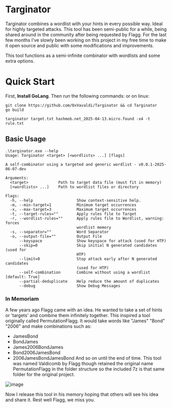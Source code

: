 # Targinator
Targinator combines a wordlist with your hints in every possible way. Ideal for highly targeted attacks. 
This tool has been semi-public for a while, being shared around in the community after being requested by Flagg.
For the last few months I've slowly been working on this project in my free time to make it open source and public with some modifications and improvements.

This tool functions as a semi-infinite combinator with wordlists and some extra options.

# Quick Start
First, **Install GoLang**. Then run the following commands:
or on linux:
```
git clone https://github.com/0xVavaldi/Targinator && cd Targinator
go build
```

```
targinator target.txt hashmob.net_2025-04-13.micro.found -x4 -t rule.txt
```

## Basic Usage
```
.\targinator.exe --help
Usage: Targinator <target> [<wordlists> ...] [flags]

A self-combinator using a targeted and generic wordlist - v0.0.1-2025-06-07-dev

Arguments:
  <target>             Path to target data file (must fit in memory)
  [<wordlists> ...]    Path to wordlist files or directory

Flags:
  -h, --help                   Show context-sensitive help.
  -m, --min-target=1           Minimum target occurrences
  -x, --max-target=3           Maximum target occurrences
  -t, --target-rules=""        Apply rules file to Target
  -r, --wordlist-rules=""      Apply rules file to Wordlist, warning: forces
                               wordlist memory
  -s, --separator=""           Word Separator
  -o, --output-file=""         Output File
      --keyspace               Show keyspace for attack (used for HTP)
      --skip=0                 Skip initial N generated candidates (used for
                               HTP)
      --limit=0                Stop attack early after N generated candidates
                               (used for HTP)
      --self-combination       Combine without using a wordlist [default: True]
      --partial-deduplicate    Help reduce the amount of duplicates
      --debug                  Show Debug Messages
```


### In Memoriam
A few years ago Flagg came with an idea. He wanted to take a set of hints or 'targets' and combine them infinitely together.
This inspired a tool originally called PermutationFlagg. It would take words like "James" "Bond" "2006" and make combinations
such as: 
- JamesBond
- BondJames
- James2006BondJames
- Bond2006JamesBond
- 2006JamesBondJamesBond
And so on until the end of time. This tool was named Valdicomb by Flagg though retained the original name PermutationFlagg in the folder structure so the included 7z is that same folder for the original project.

![image](https://github.com/user-attachments/assets/886bf778-a150-423b-8211-4729b8066bce)

Now I release this tool in his memory hoping that others will see his idea and share it.
Rest well Flagg, we miss you.
